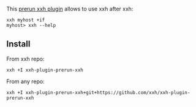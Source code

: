 This [prerun xxh plugin](https://github.com/xxh/xxh/wiki#what-is-xxh-prerun-plugin) allows to use xxh after xxh:
```
xxh myhost +if
myhost> xxh --help 
```

## Install
From xxh repo:
```
xxh +I xxh-plugin-prerun-xxh
```
From any repo:
```
xxh +I xxh-plugin-prerun-xxh+git+https://github.com/xxh/xxh-plugin-prerun-xxh
```
